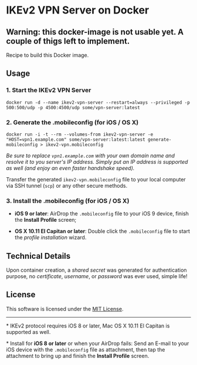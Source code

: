 # IKEv2 VPN Server on Docker

## Warning: this docker-image is not usable yet. A couple of thigs left to implement.

Recipe to build this Docker image.

## Usage

### 1. Start the IKEv2 VPN Server

    docker run -d --name ikev2-vpn-server --restart=always --privileged -p 500:500/udp -p 4500:4500/udp some/vpn-server:latest

### 2. Generate the .mobileconfig (for iOS / OS X)

    docker run -i -t --rm --volumes-from ikev2-vpn-server -e "HOST=vpn1.example.com" some/vpn-server:latest:latest generate-mobileconfig > ikev2-vpn.mobileconfig

*Be sure to replace `vpn1.example.com` with your own domain name and resolve it to you server's IP address. Simply put an IP address is supported as well (and enjoy an even faster handshake speed).*

Transfer the generated `ikev2-vpn.mobileconfig` file to your local computer via SSH tunnel (`scp`) or any other secure methods.

### 3. Install the .mobileconfig (for iOS / OS X)

- **iOS 9 or later**: AirDrop the `.mobileconfig` file to your iOS 9 device, finish the **Install Profile** screen;

- **OS X 10.11 El Capitan or later**: Double click the `.mobileconfig` file to start the *profile installation* wizard.

## Technical Details

Upon container creation, a *shared secret* was generated for authentication purpose, no *certificate*, *username*, or *password* was ever used, simple life!

## License

This software is licensed under the [MIT License](LICENSE).

---

\* IKEv2 protocol requires iOS 8 or later, Mac OS X 10.11 El Capitan is supported as well.

\* Install for **iOS 8 or later** or when your AirDrop fails: Send an E-mail to your iOS device with the `.mobileconfig` file as attachment, then tap the attachment to bring up and finish the **Install Profile** screen.
